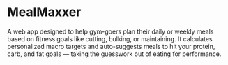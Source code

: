 # MealMaxxer
A web app designed to help gym-goers plan their daily or weekly meals based on fitness goals like cutting, bulking, or maintaining. It calculates personalized macro targets and auto-suggests meals to hit your protein, carb, and fat goals — taking the guesswork out of eating for performance.
